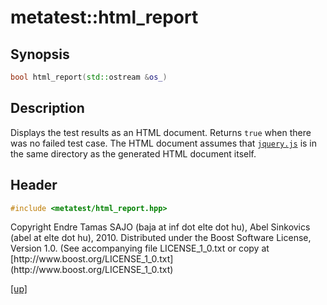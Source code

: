 # metatest::html_report

## Synopsis

```cpp
bool html_report(std::ostream &os_)
```

## Description

Displays the test results as an HTML document. Returns `true` when there
was no failed test case. The HTML document assumes that
[`jquery.js`](http://jquery.com/) is in the same directory as the generated HTML
document itself.

## Header

```cpp
#include <metatest/html_report.hpp>
```

<p class="copyright">
Copyright Endre Tamas SAJO (baja at inf dot elte dot hu), 
Abel Sinkovics (abel at elte dot hu), 2010.
Distributed under the Boost Software License, Version 1.0.
(See accompanying file LICENSE_1_0.txt or copy at
[http://www.boost.org/LICENSE_1_0.txt](http://www.boost.org/LICENSE_1_0.txt)
</p>

[[up]](index.html)


